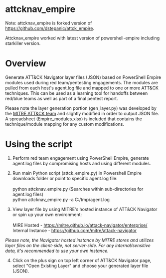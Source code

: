 # attcknav_empire 

Note: attcknav_empire is forked version of https://github.com/dstepanic/attck_empire.

Attcknav_empire worked with latest version of powershell-empire including starkiller version.

# Overview
Generate ATT&CK Navigator layer files (JSON) based on PowerShell Empire modules used during red team/pentesting engagements.  The modules are pulled from each host's agent.log file and mapped to one or more ATT&CK techniques.  This can be used as a learning tool for handoffs between red/blue teams as well as part of a final pentest report.

Please note the layer generation portion (gen_layer.py) was developed by the 
[MITRE ATT&CK team](https://github.com/mitre/attack-navigator/blob/master/layers/attack_layers/attack_layers_simple.py) and slightly modified in order to output JSON file. A spreadsheet (Empire_modules.xlsx) is included that contains the technique/module mapping for any custom modifications.

# Using the script
1. Perform red team engagement using PowerShell Empire, generate agent.log files by compromising hosts and using different modules.

2. Run main Python script (attck_empire.py) in Powershell Empire downloads folder or point to specific agent.log file:<br /><br />
python attcknav_empire.py (Searches within sub-directories for agent.log files)<br />
python attcknav_empire.py -a C:/tmp/agent.log

3.  View layer file by using MITRE's hosted instance of ATT&CK Navigator or spin up your own environment:<br /><br />
MIRE Hosted - https://mitre.github.io/attack-navigator/enterprise/<br />
Internal Instance - https://github.com/mitre/attack-navigator<br />

*Please note, the Navigator hosted instance by MITRE stores and utilizes layer files on the client-side, not server-side. For any 
internal/sensitive data, it's recommended to use your own instance.*

4. Click on the plus sign on top left corner of ATT&CK Navigator page, select "Open Existing Layer" and choose your generated layer file (JSON).
